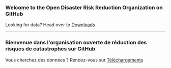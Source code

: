 ### Welcome to the Open Disaster Risk Reduction Organization on GitHub

Looking for data? Head over to [Downloads](https://opendrr.github.io/downloads/en/)

---

### Bienvenue dans l'organisation ouverte de réduction des risques de catastrophes sur GitHub

Vous cherchez des données ? Rendez-vous sur [Téléchargements](https://opendrr.github.io/downloads/fr/)

<!--

**Here are some ideas to get you started:**

🙋‍♀️ A short introduction - what is your organization all about?
🌈 Contribution guidelines - how can the community get involved?
👩‍💻 Useful resources - where can the community find your docs? Is there anything else the community should know?
🍿 Fun facts - what does your team eat for breakfast?
🧙 Remember, you can do mighty things with the power of [Markdown](https://docs.github.com/github/writing-on-github/getting-started-with-writing-and-formatting-on-github/basic-writing-and-formatting-syntax)
-->
